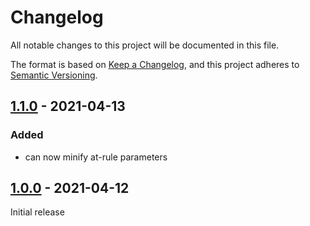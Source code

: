 # Changelog

All notable changes to this project will be documented in this file.

The format is based on [Keep a Changelog](https://keepachangelog.com/en/1.0.0/),
and this project adheres to [Semantic Versioning](https://semver.org/spec/v2.0.0.html).

## [1.1.0] - 2021-04-13

### Added
- can now minify at-rule parameters

## [1.0.0] - 2021-04-12

Initial release

[Unreleased]: https://github.com/jake-low/postcss-minify/compare/v1.0.0...HEAD
[1.1.0]: https://github.com/jake-low/remark-sectionize/compare/v1.0.0...v1.1.0
[1.0.0]: https://github.com/jake-low/postcss-minify/releases/tag/v1.0.0
